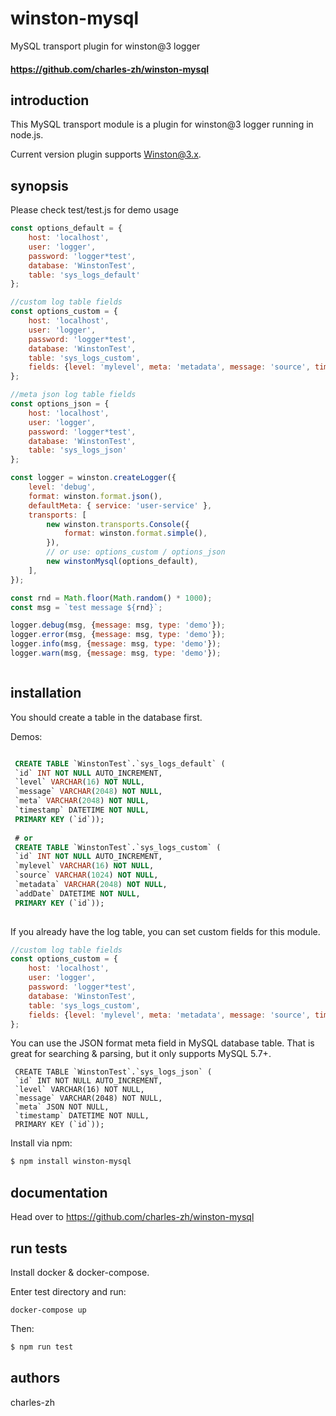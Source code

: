 # winston-mysql
MySQL transport plugin for winston@3 logger

#### <https://github.com/charles-zh/winston-mysql> #

introduction
------------
This MySQL transport module is a plugin for winston@3 logger running in node.js.

Current version plugin supports Winston@3.x.

synopsis
--------

Please check test/test.js for demo usage

```js
const options_default = {
    host: 'localhost',
    user: 'logger',
    password: 'logger*test',
    database: 'WinstonTest',
    table: 'sys_logs_default'
};

//custom log table fields
const options_custom = {
    host: 'localhost',
    user: 'logger',
    password: 'logger*test',
    database: 'WinstonTest',
    table: 'sys_logs_custom',
    fields: {level: 'mylevel', meta: 'metadata', message: 'source', timestamp: 'addDate'}
};

//meta json log table fields
const options_json = {
    host: 'localhost',
    user: 'logger',
    password: 'logger*test',
    database: 'WinstonTest',
    table: 'sys_logs_json'
};

const logger = winston.createLogger({
    level: 'debug',
    format: winston.format.json(),
    defaultMeta: { service: 'user-service' },
    transports: [
        new winston.transports.Console({
            format: winston.format.simple(),
        }),
        // or use: options_custom / options_json
        new winstonMysql(options_default),
    ],
});

const rnd = Math.floor(Math.random() * 1000);
const msg = `test message ${rnd}`;

logger.debug(msg, {message: msg, type: 'demo'});
logger.error(msg, {message: msg, type: 'demo'});
logger.info(msg, {message: msg, type: 'demo'});
logger.warn(msg, {message: msg, type: 'demo'});



```

installation
------------
You should create a table in the database first.

Demos:
```SQL

 CREATE TABLE `WinstonTest`.`sys_logs_default` (
 `id` INT NOT NULL AUTO_INCREMENT,
 `level` VARCHAR(16) NOT NULL,
 `message` VARCHAR(2048) NOT NULL,
 `meta` VARCHAR(2048) NOT NULL,
 `timestamp` DATETIME NOT NULL,
 PRIMARY KEY (`id`));
 
 # or
 CREATE TABLE `WinstonTest`.`sys_logs_custom` (
 `id` INT NOT NULL AUTO_INCREMENT,
 `mylevel` VARCHAR(16) NOT NULL,
 `source` VARCHAR(1024) NOT NULL,
 `metadata` VARCHAR(2048) NOT NULL,
 `addDate` DATETIME NOT NULL,
 PRIMARY KEY (`id`));
 
```
If you already have the log table, you can set custom fields for this module.

```js
//custom log table fields
const options_custom = {
    host: 'localhost',
    user: 'logger',
    password: 'logger*test',
    database: 'WinstonTest',
    table: 'sys_logs_custom',
    fields: {level: 'mylevel', meta: 'metadata', message: 'source', timestamp: 'addDate'}
};

```

You can use the JSON format meta field in MySQL database table. 
That is great for searching & parsing, but it only supports MySQL 5.7+.

```
 CREATE TABLE `WinstonTest`.`sys_logs_json` (
 `id` INT NOT NULL AUTO_INCREMENT,
 `level` VARCHAR(16) NOT NULL,
 `message` VARCHAR(2048) NOT NULL,
 `meta` JSON NOT NULL,
 `timestamp` DATETIME NOT NULL,
 PRIMARY KEY (`id`));

```

Install via npm:

```sh
$ npm install winston-mysql
```

documentation
-------------

Head over to <https://github.com/charles-zh/winston-mysql>

run tests
-------------
Install docker & docker-compose.

Enter test directory and run:

```
docker-compose up

```

Then:

```sh
$ npm run test
```

authors
-------

charles-zh



